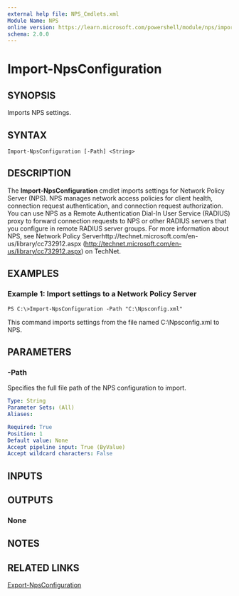```yaml
---
external help file: NPS_Cmdlets.xml
Module Name: NPS
online version: https://learn.microsoft.com/powershell/module/nps/import-npsconfiguration?view=windowsserver2012-ps&wt.mc_id=ps-gethelp
schema: 2.0.0
---
```


# Import-NpsConfiguration

## SYNOPSIS
Imports NPS settings.

## SYNTAX

```
Import-NpsConfiguration [-Path] <String>
```

## DESCRIPTION
The **Import-NpsConfiguration** cmdlet imports settings for Network Policy Server (NPS).
NPS manages network access policies for client health, connection request authentication, and connection request authorization.
You can use NPS as a Remote Authentication Dial-In User Service (RADIUS) proxy to forward connection requests to NPS or other RADIUS servers that you configure in remote RADIUS server groups.
For more information about NPS, see Network Policy Serverhttp://technet.microsoft.com/en-us/library/cc732912.aspx (http://technet.microsoft.com/en-us/library/cc732912.aspx) on TechNet.

## EXAMPLES

### Example 1: Import settings to a Network Policy Server
```
PS C:\>Import-NpsConfiguration -Path "C:\Npsconfig.xml"
```

This command imports settings from the file named C:\Npsconfig.xml to NPS.

## PARAMETERS

### -Path
Specifies the full file path of the NPS configuration to import.

```yaml
Type: String
Parameter Sets: (All)
Aliases: 

Required: True
Position: 1
Default value: None
Accept pipeline input: True (ByValue)
Accept wildcard characters: False
```

## INPUTS

## OUTPUTS

### None

## NOTES

## RELATED LINKS

[Export-NpsConfiguration](./Export-NpsConfiguration.md)

